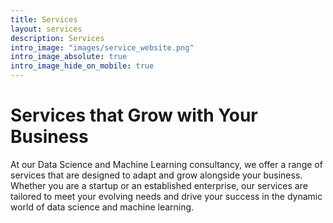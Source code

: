 ```yaml
---
title: Services
layout: services
description: Services
intro_image: "images/service_website.png"
intro_image_absolute: true
intro_image_hide_on_mobile: true
---
```


# Services that Grow with Your Business

At our Data Science and Machine Learning consultancy, we offer a range of services that are designed to adapt and grow 
alongside your business. Whether you are a startup or an established enterprise, our services are tailored to meet 
your evolving needs and drive your success in the dynamic world of data science and machine learning.
